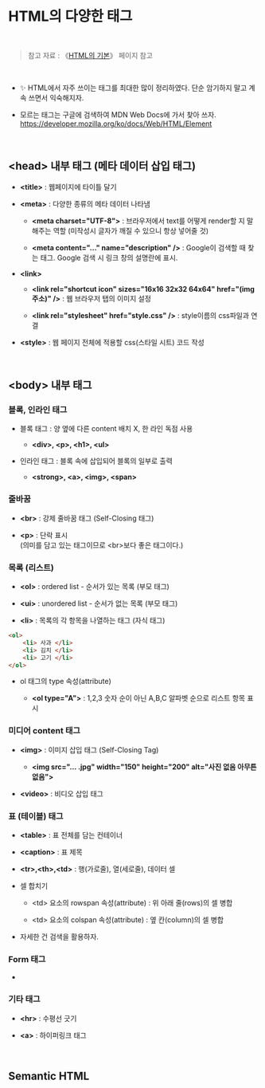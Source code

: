 # HTML의 다양한 태그

<br/>

>  참고 자료 : 《<a href="https://github.com/SangYoonLee1231/TIL/blob/main/HTML%20%26%20CSS/html_basic_concept.md">HTML의 기본</a>》 페이지 참고

<br/>

* ✨ HTML에서 자주 쓰이는 태그를 최대한 많이 정리하였다. 단순 암기하지 말고 계속 쓰면서 익숙해지자.

* 모르는 태그는 구글에 검색하여 MDN Web Docs에 가서 찾아 쓰자. <br/>
https://developer.mozilla.org/ko/docs/Web/HTML/Element

<br/>

## \<head> 내부 태그 (메타 데이터 삽입 태그)

* <strong>\<title></strong> : 웹페이지에 타이틀 달기

* <strong>\<meta></strong> :  다양한 종류의 메타 데이터 나타냄
  
  * <strong>\<meta charset="UTF-8"></strong> : 브라우저에서 text를 어떻게 render할 지 말해주는 역할 (미작성시 글자가 깨질 수 있으니 항상 넣어줄 것)
  
  * <strong>\<meta content="..." name="description" /></strong> : Google이 검색할 때 찾는 태그. Google 검색 시 링크 창의 설명란에 표시.

* <strong>\<link></strong>

  * <strong>\<link rel="shortcut icon" sizes="16x16 32x32 64x64" href="(img 주소)" /></strong> : 웹 브라우저 탭의 이미지 설정

  * <strong>\<link rel="stylesheet" href="style.css" /></strong> : style이름의 css파일과 연결

* <strong>\<style></strong> : 웹 페이지 전체에 적용할 css(스타일 시트) 코드 작성

<br/>

## \<body> 내부 태그

### 블록, 인라인 태그
    
* 블록 태그 : 양 옆에 다른 content 배치 X, 한 라인 독점 사용
    
    * <strong>\<div>, \<p>, \<h1>, \<ul></strong>
    
* 인라인 태그 : 블록 속에 삽입되어 블록의 일부로 출력
    
    * <strong>\<strong>, \<a>, \<img>, \<span></strong>

### 줄바꿈

* <strong>\<br></strong> : 강제 줄바꿈 태그 (Self-Closing 태그)

* <strong>\<p></strong> : 단락 표시  
(의미를 담고 있는 태그이므로 \<br>보다 좋은 태그이다.)

### 목록 (리스트)

* <strong>\<ol></strong> : ordered list - 순서가 있는 목록 (부모 태그)

* <strong>\<ui></strong> : unordered list - 순서가 없는 목록 (부모 태그)

* <strong>\<li></strong> : 목록의 각 항목을 나열하는 태그 (자식 태그)

```html
<ol>
    <li> 사과 </li>
    <li> 김치 </li>
    <li> 고기 </li>
</ol>
```

* ol 태그의 type 속성(attribute) 

  * <strong>\<ol type="A"></strong> : 1,2,3 숫자 순이 아닌 A,B,C 알파벳 순으로 리스트 항목 표시


### 미디어 content 태그

* <strong>\<img></strong> : 이미지 삽입 태그 (Self-Closing Tag)

  * <strong>\<img src="... .jpg" width="150" height="200" alt="사진 없음 아무튼 없음"></strong>

* <strong>\<video></strong> : 비디오 삽입 태그

### 표 (테이블) 태그

* <strong>\<table></strong> : 표 전체를 담는 컨테이너

* <strong>\<caption></strong> : 표 제목

* <strong>\<tr>,\<th>,\<td></strong> : 행(가로줄), 열(세로줄), 데이터 셀

* 셀 합치기

  * \<td> 요소의 rowspan 속성(attribute) : 위 아래 줄(rows)의 셀 병합

  * \<td> 요소의 colspan 속성(attribute) : 옆 칸(column)의 셀 병합

* 자세한 건 검색을 활용하자.

### Form 태그

*  

### 기타 태그

* <strong>\<hr></strong> : 수평선 긋기

* <strong>\<a></strong> : 하이퍼링크 태그

<br/>

## Semantic HTML